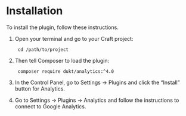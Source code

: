 # Installation

To install the plugin, follow these instructions.

1. Open your terminal and go to your Craft project:

        cd /path/to/project

2. Then tell Composer to load the plugin:

        composer require dukt/analytics:^4.0

3. In the Control Panel, go to Settings → Plugins and click the “Install” button for Analytics.

4. Go to Settings → Plugins → Analytics and follow the instructions to connect to Google Analytics.